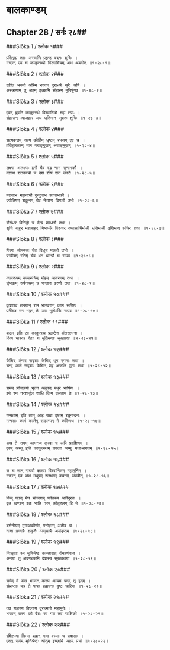 बालकाण्डम्
===============================


## Chapter 28  / सर्गः २८##


###Slōka 1 / श्लोक १###


    प्रतिगृह्य ततः अस्त्राणि प्रहृष्ट वदनः शुचिः ।
    गच्छन् एव च काकुत्स्थो विश्वामित्रम् अथ अब्रवीत् ॥१-२८-१॥


###Slōka 2 / श्लोक २###


    गृहीत अस्त्रो अस्मि भगवन् दुराधर्षः सुरैः अपि ।
    अस्त्राणाम् तु अहम् इच्छामि संहारम् मुनिपुंगव ॥१-२८-२॥


###Slōka 3 / श्लोक ३###


    एवम् ब्रुवति काकुत्स्थे विश्वामित्रो महा तपाः ।
    संहारान् व्याजहार अथ धृतिमान् सुव्रतः शुचिः ॥१-२८-३॥


###Slōka 4 / श्लोक ४###


    सत्यवन्तम् सत्य कीर्तिम् धृष्टम् रभसम् एव च ।
    प्रतिहारतरम् नाम पराङ्मुखम् अवाङ्मुखम् ॥१-२८-४॥


###Slōka 5 / श्लोक ५###


    लक्ष्या अलक्ष्याः इमौ चैव दृढ नाभ सुनाभकौ ।
    दशाक्ष शतवक्त्रौ च दश शीर्ष शत उदरौ ॥१-२८-५॥


###Slōka 6 / श्लोक ६###


    पद्मनाभ महानाभौ दुन्दुनाभ स्वनाभकौ ।
    ज्योतिषम् शकुनम् चैव नैराश्य विमलौ उभौ ॥१-२८-६॥


###Slōka 7 / श्लोक ७###


    यौगंधर विनिद्रौ च दैत्य प्रमधनौ तथा ।
    शुचि बाहुर् महाबाहुर् निष्कलि विरुचर् तथासार्चिर्माली धृतिमाली वृत्तिमान् रुचिरः तथा ॥१-२८-७॥


###Slōka 8 / श्लोक ८###


    पित्र्यः सौमनसः चैव विधूत मकरौ उभौ ।
    परवीरम् रतिम् चैव धन धान्यौ च राघव ॥१-२८-८॥


###Slōka 9 / श्लोक ९###


    कामरूपम् कामरुचिम् मोहम् आवरणम् तथा ।
    जृंभकम् सर्पनाथम् च पन्थान वरणौ तथा ॥१-२८-९॥


###Slōka 10 / श्लोक १०###


    कृशाश्व तनयान् राम भास्वरान् काम रूपिणः ।
    प्रतीच्छ मम भद्रम् ते पात्र भूतोऽसि राघव ॥१-२८-१०॥


###Slōka 11 / श्लोक ११###


    बाढम् इति एव काकुत्स्थ प्रहृष्टेन अंतरात्मना ।
    दिव्य भास्वर देहाः च मूर्तिमन्तः सुखप्रदाः ॥१-२८-११॥


###Slōka 12 / श्लोक १२###


    केचिद् अंगार सदृशाः केचिद् धूम उपमाः तथा ।
    चन्द्र अर्क सदृशाः केचित् प्रह्व अंजलि पुटाः तथा ॥१-२८-१२॥


###Slōka 13 / श्लोक १३###


    रामम् प्रांजलयो भूत्वा अब्रुवन् मधुर भाषिणः ।
    इमे स्म नरशार्दूल शाधि किम् करवाम ते ॥१-२८-१३॥


###Slōka 14 / श्लोक १४###


    गम्यताम् इति तान् आह यथा इष्टम् रघुनन्दनः ।
    मानसाः कार्य कालेषु साहाय्यम् मे करिष्यथ ॥१-२८-१४॥


###Slōka 15 / श्लोक १५###


    अथ ते रामम् आमन्त्र्य कृत्वा च अपि प्रदक्षिणम् ।
    एवम् अस्तु इति काकुत्स्थम् उक्त्वा जग्मुः यथाआगतम् ॥१-२८-१५॥


###Slōka 16 / श्लोक १६###


    स च तान् राघवो ज्ञात्वा विश्वामित्रम् महामुनिम् ।
    गच्छन् एव अथ मधुरम् श्लक्ष्णम् वचनम् अब्रवीत् ॥१-२८-१६॥


###Slōka 17 / श्लोक १७###


    किम् एतन् मेघ संकाशम् पर्वतस्य अविदूरतः ।
    वृक्ष खण्डम् इतः भाति परम् कौतूहलम् हि मे ॥१-२८-१७॥


###Slōka 18 / श्लोक १८###


    दर्शनीयम् मृगाअकीर्णम् मनोहरम् अतीव च ।
    नाना प्रकारैः शकुनैः वल्गुभाषैः अलंकृतम् ॥१-२८-१८॥


###Slōka 19 / श्लोक १९###


    निःसृताः स्म मुनिश्रेष्ठ कान्तारात् रोमहर्षणात् ।
    अनया तु अवगच्छामि देशस्य सुखवत्तया ॥१-२८-१९॥


###Slōka 20 / श्लोक २०###


    सर्वम् मे शंस भगवन् कस्य आश्रम पदम् तु इदम् ।
    संप्राप्ताः यत्र ते पापाः ब्रह्मघ्नाः दुष्ट चारिणः ॥१-२८-२०॥


###Slōka 21 / श्लोक २१###


    तव यज्ञस्य विघ्नाय दुरात्मनो महामुनेः ।
    भगवन् तस्य को देशः सा यत्र तव याज्ञिकी ॥१-२८-२१॥


###Slōka 22 / श्लोक २२###


    रक्षितव्या क्रिया ब्रह्मन् मया वध्याः च राक्षसाः ।
    एतत् सर्वम् मुनिश्रेष्टः श्रोतुम् इच्छामि अहम् प्रभो ॥१-२८-२२॥


